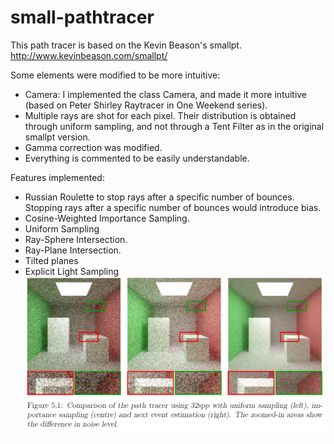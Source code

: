 # small-pathtracer

This path tracer is based on the Kevin Beason's smallpt.
http://www.kevinbeason.com/smallpt/

Some elements were modified to be more intuitive:
- Camera: I implemented the class Camera, and made it more intuitive (based on Peter Shirley Raytracer in One Weekend series).
- Multiple rays are shot for each pixel. Their distribution is obtained through uniform sampling, and not through a Tent Filter as in the original smallpt version.
- Gamma correction was modified.
- Everything is commented to be easily understandable.

Features implemented:

- Russian Roulette to stop rays after a specific number of bounces. Stopping rays after a specific number of bounces would introduce bias.
- Cosine-Weighted Importance Sampling.
- Uniform Sampling 
- Ray-Sphere Intersection.
- Ray-Plane Intersection.
- Tilted planes
- Explicit Light Sampling
![path_tracer](https://github.com/maurock/small-pathtracer/blob/master/comparison_uni_imp.png)


